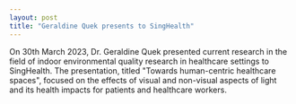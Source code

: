 ```yaml
---
layout: post
title: "Geraldine Quek presents to SingHealth"
---
```


On 30th March 2023, Dr. Geraldine Quek presented current research in the field of indoor environmental quality research in healthcare settings to SingHealth. The presentation, titled "Towards human-centric healthcare spaces", focused on the effects of visual and non-visual aspects of light and its health impacts for patients and healthcare workers.